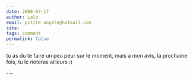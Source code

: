 ```yaml
---
date: 2008-07-17
author: Lalo
email: pitite_angele@hotmail.com
site: 
tags: comment
permalink: false
---
```


<p>tu as du te faire un peu peur sur le moment, mais a mon avis, la prochaine fois, tu le noteras ailleurs :)</p>
---